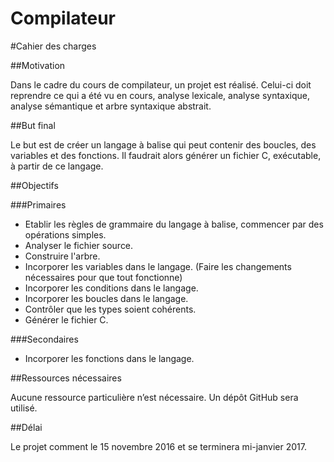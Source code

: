 # Compilateur

#Cahier des charges

##Motivation

Dans le cadre du cours de compilateur, un projet est réalisé. Celui-ci doit reprendre ce qui a été vu en cours, analyse lexicale, analyse syntaxique, analyse sémantique et arbre syntaxique abstrait.

##But final

Le but est de créer un langage à balise qui peut contenir des boucles, des variables et des fonctions. Il faudrait alors générer un fichier C, exécutable, à partir de ce langage.

##Objectifs

###Primaires

* Etablir les règles de grammaire du langage à balise, commencer par des opérations simples.
* Analyser le fichier source.
* Construire l'arbre.
* Incorporer les variables dans le langage. (Faire les changements nécessaires pour que tout fonctionne)
* Incorporer les conditions dans le langage.
* Incorporer les boucles dans le langage.
*	Contrôler que les types soient cohérents.
* Générer le fichier C.

###Secondaires

* Incorporer les fonctions dans le langage.

##Ressources nécessaires

Aucune ressource particulière n’est nécessaire. Un dépôt GitHub sera utilisé.

##Délai

Le projet comment le 15 novembre 2016 et se terminera mi-janvier 2017.
